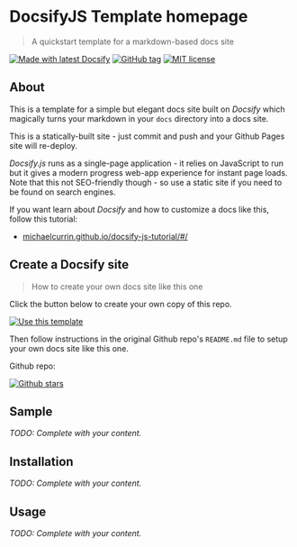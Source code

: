 <!-- TODO: Update with your values. -->
# DocsifyJS Template homepage
> A quickstart template for a markdown-based docs site

 <!-- TODO: Update repo links and change license type if not MIT. -->
[![Made with latest Docsify](https://img.shields.io/npm/v/docsify/latest?label=docsify)](https://docsify.js.org/)
[![GitHub tag](https://img.shields.io/github/tag/MichaelCurrin/docsify-js-template.svg)](https://GitHub.com/MichaelCurrin/docsify-js-template/tags/)
[![MIT license](https://img.shields.io/badge/License-MIT-blue.svg)](https://github.com/MichaelCurrin/docsify-js-template/blob/master/README#license)


<!-- TODO: You can delete the About and Create a Docsify site sections if you create a new project from this template -->

## About

This is a template for a simple but elegant docs site built on _Docsify_ which magically turns your markdown in your `docs` directory into a docs site. 

This is a statically-built site - just commit and push and your Github Pages site will re-deploy.

_Docsify.js_ runs as a single-page application - it relies on JavaScript to run but it gives a modern progress web-app experience for instant page loads. Note that this not SEO-friendly though - so use a static site if you need to be found on search engines.

If you want learn about _Docsify_ and how to customize a docs like this, follow this tutorial:

- [michaelcurrin.github.io/docsify-js-tutorial/#/](https://michaelcurrin.github.io/docsify-js-tutorial/#/)


## Create a Docsify site
> How to create your own docs site like this one

Click the button below to create your own copy of this repo.

[![Use this template](https://img.shields.io/badge/Use_this_template-2ea44f.svg?style=for-the-badge)](https://github.com/MichaelCurrin/docsify-js-template/generate)

Then follow instructions in the original Github repo's `README.md` file to setup your own docs site like this one.

Github repo:

[![Github stars](https://img.shields.io/github/stars/MichaelCurrin/docsify-js-template?style=social)](https://github.com/MichaelCurrin/docsify-js-template/)


<!-- TODO: Replace the body below with your headings and content. Or remove these sections and rather use customize the sidebar to point to each file. -->

## Sample

_TODO: Complete with your content._


## Installation

_TODO: Complete with your content._


## Usage

_TODO: Complete with your content._
